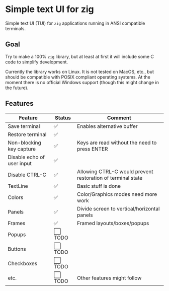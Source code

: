 # Simple text UI for zig

Simple text UI (TUI) for `zig` applications running in ANSI compatible terminals.

## Goal

Try to make a 100% `zig` library, but at least at first it will include some C code to simplify development.

Currently the library works on Linux. It is not tested on MacOS, etc., but should be compatible with POSIX compliant operating systems. At the moment there is no official Windows support (though this might change in the future).

## Features

|Feature   |Status  |Comment|
|----------|--------|-------|
|Save terminal   |✅     |Enables alternative buffer |
|Restore terminal|✅     | |
|Non-blocking key capture|✅     |Keys are read without the need to press ENTER|
|Disable echo of user input|✅     | |
|Disable CTRL-C|✅     |Allowing CTRL-C would prevent restoration of terminal state|
|TextLine  |✅     |Basic stuff is done |
|Colors    |✅     |Color/Graphics modes need more work |
|Panels    |✅     |Divide screen to vertical/horizontal panels|
|Frames    |✅     |Framed layouts/boxes/popups|
|Popups    |⬜ TODO| |
|Buttons   |⬜ TODO| |
|Checkboxes|⬜ TODO| |
|etc.|⬜ TODO|Other features might follow|

